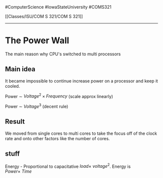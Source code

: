 #ComputerScience  #IowaStateUniversity  #COMS321 


[[Classes/ISU/COM S 321/COM S 321]] 

---

# The Power Wall

The main reason why CPU's switched to multi processors


## Main idea
It became impossible to continue increase power on a processor and keep it cooled.

Power $\sim$ $Voltage^2 \times Frequency$ (scale approx linearly)

Power $\sim$ $Voltage^3$ (decent rule)

## Result

We moved from single cores to multi cores to take the focus off of the clock rate and onto other factors like the number of cores.



## stuff

Energy - Proportional to capacitative $load \times\ voltage^2$.	
Energy is $Power \times\ Time$


